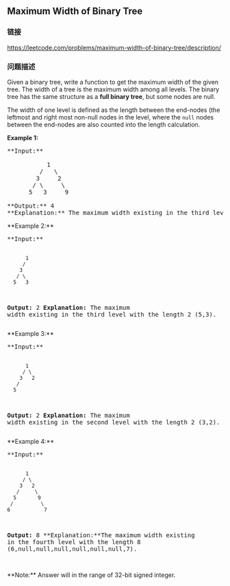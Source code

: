 ## Maximum Width of Binary Tree  
### 链接  
https://leetcode.com/problems/maximum-width-of-binary-tree/description/  
### 问题描述
Given a binary tree, write a function to get the maximum width of the given tree. The width of a tree is the maximum width among all levels. The binary tree has the same structure as a **full binary tree**, but some nodes are null. 

The width of one level is defined as the length between the end-nodes (the leftmost and right most non-null nodes in the level, where the `null` nodes between the end-nodes are also counted into the length calculation.

**Example 1:**<br />
<pre>
**Input:** 

           1
         /   \
        3     2
       / \     \  
      5   3     9 

**Output:** 4
**Explanation:** The maximum width existing in the third level with the length 4 (5,3,null,9).
</pre>


<p>**Example 2:**<br />
<pre>
**Input:** 

          1
         /  
        3    
       / \       
      5   3     

**Output:** 2
**Explanation:** The maximum width existing in the third level with the length 2 (5,3).
</pre>


<p>**Example 3:**<br />
<pre>
**Input:** 

          1
         / \
        3   2 
       /        
      5      

**Output:** 2
**Explanation:** The maximum width existing in the second level with the length 2 (3,2).
</pre>

<p>**Example 4:**<br />
<pre>
**Input:** 

          1
         / \
        3   2
       /     \  
      5       9 
     /         \
    6           7
**Output:** 8
**Explanation:**The maximum width existing in the fourth level with the length 8 (6,null,null,null,null,null,null,7).


</pre>

<p>**Note:**
Answer will in the range of 32-bit signed integer.

